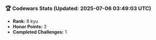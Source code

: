 ### 🏆 Codewars Stats (Updated: 2025-07-06 03:49:03 UTC)

- **Rank:** 8 kyu
- **Honor Points:** 3
- **Completed Challenges:** 1
